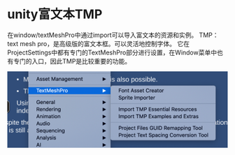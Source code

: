 # unity富文本TMP
在window/textMeshPro中通过import可以导入富文本的资源和实例。
TMP：text mesh pro，是高级版的富文本框。可以灵活地控制字体。
它在ProjectSettings中都有专门的TextMeshPro部分进行设置，在Window菜单中也有专门的入口，因此TMP是比较重要的功能。

![img_5.png](img_5.png)